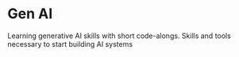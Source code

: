 # Gen AI
Learning generative AI skills with short code-alongs. 
Skills and tools necessary to start building AI systems


